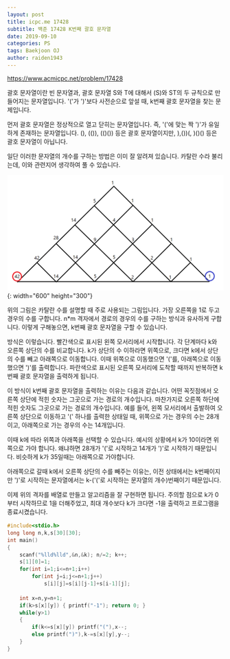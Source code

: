 ```yaml
---
layout: post
title: icpc.me 17428
subtitle: 백준 17428 K번째 괄호 문자열
date: 2019-09-10
categories: PS
tags: Baekjoon OJ
author: raiden1943
---
```


<https://www.acmicpc.net/problem/17428>

괄호 문자열이란 빈 문자열과, 괄호 문자열 S와 T에 대해서 (S)와 ST의 두 규칙으로 만들어지는 문자열입니다. '('가 ')'보다 사전순으로 앞설 때, k번째 괄호 문자열을 찾는 문제입니다.

먼저 괄호 문자열은 정상적으로 열고 닫히는 문자열입니다. 즉, '('에 맞는 짝 ')'가 유일하게 존재하는 문자열입니다. (), (()), (()()) 등은 괄호 문자열이지만, ),())(, )()() 등은 괄호 문자열이 아닙니다.

일단 이러한 문자열의 개수를 구하는 방법은 이미 잘 알려져 있습니다. 카탈란 수라 불리는데, 이와 관련지어 생각하여 풀 수 있습니다.

![경우의 수](/img/2019-09-10-icpc17428-1.png){: width="600" height="300"}

위의 그림은 카탈란 수를 설명할 때 주로 사용되는 그림입니다. 가장 오른쪽을 1로 두고 경우의 수를 구합니다. n*m 격자에서 경로의 경우의 수를 구하는 방식과 유사하게 구합니다. 이렇게 구해놓으면, k번째 괄호 문자열을 구할 수 있습니다.

방식은 이렇습니다. 빨간색으로 표시된 왼쪽 모서리에서 시작합니다. 각 단계마다 k와 오른쪽 상단의 수를 비교합니다. k가 상단의 수 이하라면 위쪽으로, 크다면 k에서 상단의 수를 빼고 아래쪽으로 이동합니다. 이때 위쪽으로 이동했으면 '('를, 아래쪽으로 이동했으면 ')'를 출력합니다. 파란색으로 표시된 오른쪽 모서리에 도착할 때까지 반복하면 k번째 괄호 문자열을 출력하게 됩니다.

이 방식이 k번째 괄호 문자열을 출력하는 이유는 다음과 같습니다. 어떤 꼭짓점에서 오른쪽 상단에 적힌 숫자는 그곳으로 가는 경로의 개수입니다. 마찬가지로 오른쪽 하단에 적힌 숫자도 그곳으로 가는 경로의 개수입니다. 예를 들어, 왼쪽 모서리에서 출발하여 오른쪽 상단으로 이동하고 '(' 하나를 출력한 상태일 때, 위쪽으로 가는 경우의 수는 28개이고, 아래쪽으로 가는 경우의 수는 14개입니다.

이때 k에 따라 위쪽과 아래쪽을 선택할 수 있습니다. 예시의 상황에서 k가 10이라면 위쪽으로 가야 합니다. 왜냐하면 28개가 '('로 시작하고 14개가 ')'로 시작하기 때문입니다. 비슷하게 k가 35일때는 아래쪽으로 가야합니다.

아래쪽으로 갈때 k에서 오른쪽 상단의 수를 빼주는 이유는, 이전 상태에서는 k번째이지만 ')'로 시작하는 문자열에서는 k-('('로 시작하는 문자열의 개수)번째이기 때문입니다.

이제 위의 격자를 배열로 만들고 알고리즘을 잘 구현하면 됩니다. 주의할 점으로 k가 0부터 시작하므로 1을 더해주었고, 최대 개수보다 k가 크다면 -1을 출력하고 프로그램을 종료시켰습니다.


```cpp
#include<stdio.h>
long long n,k,s[30][30];
int main()
{
	scanf("%lld%lld",&n,&k); n/=2; k++;
	s[1][0]=1;
	for(int i=1;i<=n+1;i++)
		for(int j=i;j<=n+1;j++)
			s[i][j]=s[i][j-1]+s[i-1][j];

	int x=n,y=n+1;
	if(k>s[x][y]) { printf("-1"); return 0; }
	while(y>1)
	{
		if(k<=s[x][y]) printf("("),x--;
		else printf(")"),k-=s[x][y],y--;
	}
}
```
